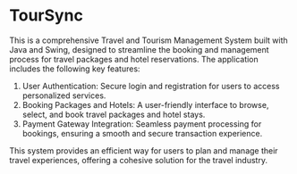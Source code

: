 # TourSync
This is a comprehensive Travel and Tourism Management System built with Java and Swing, designed to streamline the booking and management process for travel packages and hotel reservations. The application includes the following key features:

1. User Authentication: Secure login and registration for users to access personalized services.
2. Booking Packages and Hotels: A user-friendly interface to browse, select, and book travel packages and hotel stays.
3. Payment Gateway Integration: Seamless payment processing for bookings, ensuring a smooth and secure transaction experience.

This system provides an efficient way for users to plan and manage their travel experiences, offering a cohesive solution for the travel industry.
